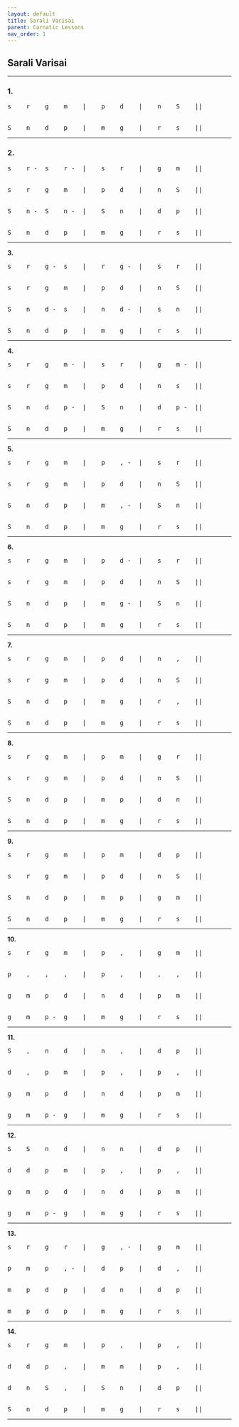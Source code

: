 ```yaml
---
layout: default
title: Sarali Varisai
parent: Carnatic Lessons
nav_order: 1
---
```


## Sarali Varisai

---

### **1.**

<pre>
s    r    g    m    |    p    d    |    n    S    ||


S    n    d    p    |    m    g    |    r    s    ||
</pre>

---

### **2.**

<pre>
s    r -  s    r -  |    s    r    |    g    m    ||


s    r    g    m    |    p    d    |    n    S    ||


S    n -  S    n -  |    S    n    |    d    p    ||


S    n    d    p    |    m    g    |    r    s    ||
</pre>


---


**3.**

<pre>s    r    g -  s    |    r    g -  |    s    r    ||


s    r    g    m    |    p    d    |    n    S    ||


S    n    d -  s    |    n    d -  |    s    n    ||


S    n    d    p    |    m    g    |    r    s    ||</pre>


---


**4.**

<pre>s    r    g    m -  |    s    r    |    g    m -  ||


s    r    g    m    |    p    d    |    n    s    ||


S    n    d    p -  |    S    n    |    d    p -  ||


S    n    d    p    |    m    g    |    r    s    ||</pre>


---


**5.**

<pre>s    r    g    m    |    p    , -  |    s    r    ||


s    r    g    m    |    p    d    |    n    S    ||


S    n    d    p    |    m    , -  |    S    n    ||


S    n    d    p    |    m    g    |    r    s    ||</pre>


---


**6.**

<pre>s    r    g    m    |    p    d -  |    s    r    ||


s    r    g    m    |    p    d    |    n    S    ||


S    n    d    p    |    m    g -  |    S    n    ||


S    n    d    p    |    m    g    |    r    s    ||</pre>


---


**7.**

<pre>s    r    g    m    |    p    d    |    n    ,    ||


s    r    g    m    |    p    d    |    n    S    ||


S    n    d    p    |    m    g    |    r    ,    ||


S    n    d    p    |    m    g    |    r    s    ||</pre>


---


**8.**

<pre>s    r    g    m    |    p    m    |    g    r    ||


s    r    g    m    |    p    d    |    n    S    ||


S    n    d    p    |    m    p    |    d    n    ||


S    n    d    p    |    m    g    |    r    s    ||</pre>


---


**9.**

<pre>s    r    g    m    |    p    m    |    d    p    ||


s    r    g    m    |    p    d    |    n    S    ||


S    n    d    p    |    m    p    |    g    m    ||


S    n    d    p    |    m    g    |    r    s    ||</pre>


---


**10.**

<pre>s    r    g    m    |    p    ,    |    g    m    ||


p    ,    ,    ,    |    p    ,    |    ,    ,    ||


g    m    p    d    |    n    d    |    p    m    ||


g    m    p -  g    |    m    g    |    r    s    ||</pre>


---


**11.**

<pre>S    ,    n    d    |    n    ,    |    d    p    ||


d    ,    p    m    |    p    ,    |    p    ,    ||


g    m    p    d    |    n    d    |    p    m    ||


g    m    p -  g    |    m    g    |    r    s    ||</pre>


---


**12.**

<pre>S    S    n    d    |    n    n    |    d    p    ||


d    d    p    m    |    p    ,    |    p    ,    ||


g    m    p    d    |    n    d    |    p    m    ||


g    m    p -  g    |    m    g    |    r    s    ||</pre>


---


**13.**

<pre>s    r    g    r    |    g    , -  |    g    m    ||


p    m    p    , -  |    d    p    |    d    ,    ||


m    p    d    p    |    d    n    |    d    p    ||


m    p    d    p    |    m    g    |    r    s    ||</pre>


---


**14.**

<pre>s    r    g    m    |    p    ,    |    p    ,    ||


d    d    p    ,    |    m    m    |    p    ,    ||


d    n    S    ,    |    S    n    |    d    p    ||


S    n    d    p    |    m    g    |    r    s    ||</pre>

---

